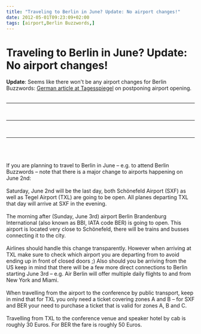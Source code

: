 ```yaml
---
title: "Traveling to Berlin in June? Update: No airport changes!"
date: 2012-05-01T09:23:09+02:00
tags: [airport,Berlin Buzzwords,]
---
```


# Traveling to Berlin in June? Update: No airport changes!


<b>Update</b>: Seems like there won't be any airport changes for Berlin Buzzwords: <a 
href="http://www.tagesspiegel.de/berlin/schoenefeld-eroeffnung-des-neuen-berliner-flughafens-geplatzt-wowereit-und-platz
eck-stinksauer/6604068.html">German article at Tagesspiegel</a> on postponing airport 
opening.<br><br><hr/><br><hr/><br><hr/><br><br><br>If you are planning to travel to Berlin in June – e.g. to attend 
Berlin Buzzwords – note that there is a major change to airports happening on June 2nd:<br><br>Saturday, June 2nd will 
be the last day, both Schönefeld Airport (SXF) as well as Tegel Airport (TXL) are going to be open. All planes 
departing TXL that day will arrive at SXF in the evening.<br><br>The morning after (Sunday, June 3rd) airport Berlin 
Brandenburg International (also known as BBI, IATA code BER) is going to open. This airport is located very close to 
Schönefeld, there will be trains and busses connecting it to the city.<br><br>Airlines should handle this change 
transparently. However when arriving at TXL make sure to check which airport you are departing from to avoid ending up 
in front of closed doors ;) Also should you be arriving from the US keep in mind that there will be a few more direct 
connections to Berlin starting June 3rd – e.g. Air Berlin will offer multiple daily flights to and from New York and 
Miami.<br><br>When travelling from the airport to the conference by public transport, keep in mind that for TXL you 
only need a ticket covering zones A and B – for SXF and BER your need to purchase a ticket that is valid for zones A, B 
and C.<br><br>Travelling from TXL to the conference venue and speaker hotel by cab is roughly 30 Euros. For BER the 
fare is roughly 50 Euros. 
